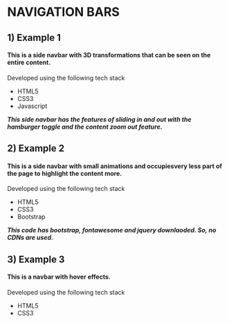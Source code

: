 # NAVIGATION BARS

## 1) Example 1   

#### This is a side navbar with 3D transformations that can be seen on the entire content.   
Developed using the following tech stack
- HTML5
- CSS3
- Javascript

__*This side navbar has the features of sliding in and out with the hamburger toggle and the content zoom out feature.*__   

## 2) Example 2   

#### This is a side navbar with small animations and occupiesvery less part of the page to highlight the content more.   
Developed using the following tech stack
- HTML5
- CSS3
- Bootstrap

__*This code has bootstrap, fontawesome and jquery downlaoded. So, no CDNs are used.*__

## 3) Example 3

#### This is a navbar with hover effects.   
Developed using the following tech stack   
- HTML5
- CSS3